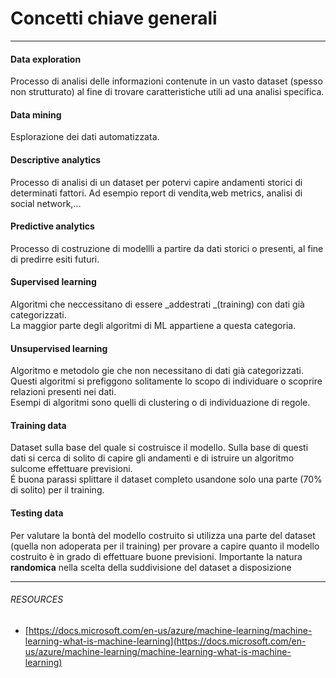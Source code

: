 # Concetti chiave generali

---

#### Data exploration

Processo di analisi delle informazioni contenute in un vasto dataset \(spesso non strutturato\) al fine di trovare caratteristiche utili ad una analisi specifica.

#### Data mining

Esplorazione dei dati automatizzata.

#### **Descriptive analytics**

Processo di analisi di un dataset per potervi capire andamenti storici di determinati fattori. Ad esempio report di vendita,web metrics, analisi di social network,...

#### Predictive analytics

Processo di costruzione di modellli a partire da dati storici o presenti, al fine di predirre esiti futuri.

#### **Supervised learning**

Algoritmi che neccessitano di essere _addestrati _\(training\) con dati già categorizzati.  
La maggior parte degli algoritmi di ML appartiene a questa categoria.

#### **Unsupervised learning**

Algoritmo e metodolo gie che non necessitano di dati già categorizzati. Questi algoritmi si prefiggono solitamente lo scopo di individuare o scoprire relazioni presenti nei dati.  
Esempi di algoritmi sono quelli di clustering o di individuazione di regole.

#### Training data

Dataset sulla base del quale si costruisce il modello. Sulla base di questi dati si cerca di solito di capire gli andamenti e di istruire un algoritmo sulcome effettuare previsioni.  
É buona parassi splittare il dataset completo usandone solo una parte \(70% di solito\) per il training.

#### Testing data

Per valutare la bontà del modello costruito si utilizza una parte del dataset \(quella non adoperata per il training\) per provare a capire quanto il modello costruito è in grado di effettuare buone previsioni. Importante la natura **randomica** nella scelta della suddivisione del dataset a disposizione

---

###### RESOURCES

* [https://docs.microsoft.com/en-us/azure/machine-learning/machine-learning-what-is-machine-learning](https://docs.microsoft.com/en-us/azure/machine-learning/machine-learning-what-is-machine-learning)



